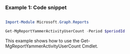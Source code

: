 ### Example 1: Code snippet

```powershell

Import-Module Microsoft.Graph.Reports

Get-MgReportYammerActivityUserCount -Period $periodId 

```
This example shows how to use the Get-MgReportYammerActivityUserCount Cmdlet.

